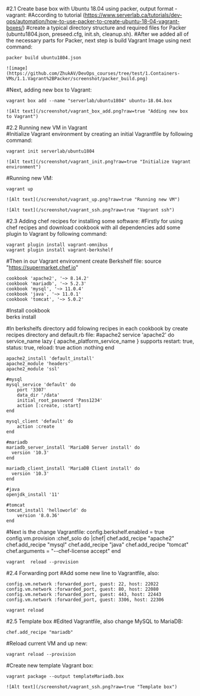 
#2.1 Create base box with Ubuntu 18.04 using packer, output format - vagrant:
#According to tutorial (https://www.serverlab.ca/tutorials/dev-ops/automation/how-to-use-packer-to-create-ubuntu-18-04-vagrant-boxes/) 
#create a typical directory structure and required files for Packer (ubuntu1804.json, preseed.cfg, init.sh, cleanup.sh).
#After we added all of the necessary parts for Packer, next step is build Vagrant Image using next command:
	
	packer build ubuntu1804.json
	
	![image](https://github.com/ZhukAV/DevOps_courses/tree/test/1.Containers-VMs/1.1.Vagrant%2BPacker/screenshot/packer_build.png)
	
#Next, adding new box to Vagrant:
	
	vagrant box add --name "serverlab/ubuntu1804" ubuntu-18.04.box 
	
	![Alt text](/screenshot/vagrant_box_add.png?raw=true "Adding new box to Vagrant")
	
#2.2 Running new VM in Vagrant  	
#Initialize Vagrant environment by creating an initial Vagrantfile by following command:

	vagrant init serverlab/ubuntu1804
	
	![Alt text](/screenshot/vagrant_init.png?raw=true "Initialize Vagrant environment")
	
#Running new VM:
	
	vagrant up 
	
	![Alt text](/screenshot/vagrant_up.png?raw=true "Running new VM")
	
	![Alt text](/screenshot/vagrant_ssh.png?raw=true "Vagrant ssh")
	
#2.3 Adding chef recipes for installing some software:
#Firstly for using chef recipes and download cookbook with all dependencies add some plugin to Vagrant by following command:

	vagrant plugin install vagrant-omnibus
	vagrant plugin install vagrant-berkshelf
	
#Then in our Vagrant environment create Berkshelf file:
	source "https://supermarket.chef.io"

	cookbook 'apache2', '~> 8.14.2'
	cookbook 'mariadb', '~> 5.2.3'
	cookbook 'mysql', '~> 11.0.4'
	cookbook 'java', '~> 11.0.1'
	cookbook 'tomcat', '~> 5.0.2'

#Install  cookbook	
	berks install

#In berkshelfs directory add folowing recipes in each cookbook by create recipes directory and default.rb file:
	#apache2
	service 'apache2' do
	  service_name lazy { apache_platform_service_name }
	  supports restart: true, status: true, reload: true
	  action :nothing
	end

	apache2_install 'default_install'
	apache2_module 'headers'
	apache2_module 'ssl'
	
	#mysql
	mysql_service 'default' do 
		port '3307'
		data_dir '/data'
		initial_root_password 'Pass1234'
		action [:create, :start]
	end

	mysql_client 'default' do
		action :create
	end
	
	#mariadb
	mariadb_server_install 'MariaDB Server install' do
	  version '10.3'
	end
	
	mariadb_client_install 'MariaDB Client install' do
	  version '10.3'
	end
	
	#java
	openjdk_install '11'
	
	#tomcat
	tomcat_install 'helloworld' do
		version '8.0.36'
	end

#Next is the  change Vagrantfile:
	config.berkshelf.enabled = true
	config.vm.provision :chef_solo do |chef|
		chef.add_recipe "apache2"
		chef.add_recipe "mysql"
		chef.add_recipe "java"
		chef.add_recipe "tomcat"
		chef.arguments = "--chef-license accept"
	end
	
	vagrant  reload --provision
	
#2.4 Forwarding port 
#Add some new line to Vagrantfile, also:

	config.vm.network :forwarded_port, guest: 22, host: 22022
	config.vm.network :forwarded_port, guest: 80, host: 22080
	config.vm.network :forwarded_port, guest: 443, host: 22443
	config.vm.network :forwarded_port, guest: 3306, host: 22306	
	
	vagrant reload 
	
#2.5 Template box
#Edited Vagrantfile, also change MySQL to MariaDB:

	chef.add_recipe "mariadb"
	
#Reload current VM and up new:	
	
	vagrant reload --provision
	
#Create new template Vagrant box:
	
	vagrant package --output templateMariadb.box 
	
	![Alt text](/screenshot/vagrant_ssh.png?raw=true "Template box")
	
	

